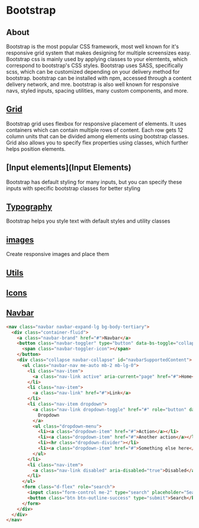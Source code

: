 # Bootstrap
## About
Bootstrap is the most popular CSS framework, most well known for it's responsive grid system that makes designing for multiple screensizes easy. Bootstrap css is mainly used by applying classes to your elemtents, which correspond to bootstrap's CSS styles. Bootstrap uses SASS, specifically scss, which can be customized depending on your delivery method for bootstrap. bootstrap can be installed with npm, accessed through a content delivery network, and mre. bootstrap is also well known for responsive navs, styled inputs, spacing utilities, many custom components, and more.

## [Grid](Grid.md)
Bootstrap grid uses flexbox for responsive placement of elements. It uses containers which can contain multiple rows of content. Each row gets 12 column units that can be divided among elements using bootstrap classes. Grid also allows you to specify flex properties using classes, which further helps position elements.

## [Input elements](Input Elements)
Bootstrap has default styling for many inputs, but you can specify these inputs with specific bootstrap classes for better styling

## [Typography](Typography)
Bootstrap helps you style text with default styles and utility classes

## [images](Images)
Create responsive images and place them

## [Utils](Utils)


## [Icons](https://icons.getbootstrap.com/)

## [Navbar](https://getbootstrap.com/docs/5.3/components/navbar/)

```html
<nav class="navbar navbar-expand-lg bg-body-tertiary">
  <div class="container-fluid">
    <a class="navbar-brand" href="#">Navbar</a>
    <button class="navbar-toggler" type="button" data-bs-toggle="collapse" data-bs-target="#navbarSupportedContent" aria-controls="navbarSupportedContent" aria-expanded="false" aria-label="Toggle navigation">
      <span class="navbar-toggler-icon"></span>
    </button>
    <div class="collapse navbar-collapse" id="navbarSupportedContent">
      <ul class="navbar-nav me-auto mb-2 mb-lg-0">
        <li class="nav-item">
          <a class="nav-link active" aria-current="page" href="#">Home</a>
        </li>
        <li class="nav-item">
          <a class="nav-link" href="#">Link</a>
        </li>
        <li class="nav-item dropdown">
          <a class="nav-link dropdown-toggle" href="#" role="button" data-bs-toggle="dropdown" aria-expanded="false">
            Dropdown
          </a>
          <ul class="dropdown-menu">
            <li><a class="dropdown-item" href="#">Action</a></li>
            <li><a class="dropdown-item" href="#">Another action</a></li>
            <li><hr class="dropdown-divider"></li>
            <li><a class="dropdown-item" href="#">Something else here</a></li>
          </ul>
        </li>
        <li class="nav-item">
          <a class="nav-link disabled" aria-disabled="true">Disabled</a>
        </li>
      </ul>
      <form class="d-flex" role="search">
        <input class="form-control me-2" type="search" placeholder="Search" aria-label="Search">
        <button class="btn btn-outline-success" type="submit">Search</button>
      </form>
    </div>
  </div>
</nav>
```